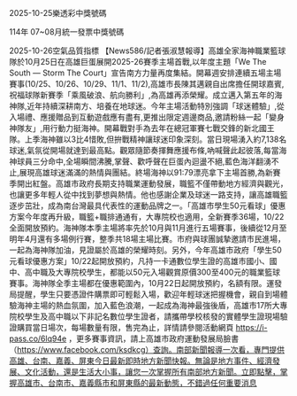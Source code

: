 
2025-10-25樂透彩中獎號碼

                                
114年 07~08月統一發票中獎號碼
                             
2025-10-26空氣品質指標
                              【News586/記者張淑慧報導】高雄全家海神職業籃球隊於10月25日在高雄巨蛋展開2025-26賽季主場首戰,以年度主題「We The South — Storm The Court」宣告南方力量再度集結。開幕週安排連續五場主場賽事(10/25、10/26、10/29、11/1、11/2),高雄市長陳其邁親自出席擔任開球嘉賓,祝福球隊新賽季「乘風破浪、航向勝利」,為高雄再添榮耀。成立邁入第五年的海神隊,近年持續深耕南方、培養在地球迷。今年主場活動特別強調「球迷體驗」,從入場禮、應援贈品到互動遊戲應有盡有,更推出限定週邊商品,邀請粉絲一起「變身神隊友」,用行動力挺海神。開幕戰對手為去年在總冠軍賽七戰交鋒的新北國王隊。上季海神雖以3比4惜敗,但拚戰精神讓球迷印象深刻。當日現場湧入約7,138名球迷,氣氛從開場就達到最高點。觀眾隨節奏揮舞應援布條,吶喊聲此起彼落,每當海神球員三分命中,全場瞬間沸騰,掌聲、歡呼聲在巨蛋內迴盪不絕,藍色海洋翻湧不止,展現高雄球迷滿滿的熱情與團結。終場海神以91:79漂亮拿下主場首勝,為新賽季開出紅盤。高雄市政府長期支持職業運動發展，職籃不僅帶動地方經濟與觀光，也讓更多年輕人從中找到夢想與熱情。他也感謝企業及球迷一路支持，讓高雄職籃逐步茁壯，成為南台灣最具代表性的運動品牌之一。「高雄市學生50元看球」優惠方案今年度再升級，職籃+職排通通有，大專院校也適用，全新賽季36場，10/22全面開放預約。海神隊本季主場將率先於10月與11月進行五場賽事，後續從12月至明年4月還有多場例行賽，整季共18場主場比賽。市府與球團誠摯邀請市民進場，一起為海神隊加油，見證屬於高雄的榮耀時刻。另外，今年高雄市政府「學生50元看球優惠方案」10/22起開放預約，凡持一卡通數位學生證的高雄市國小、國中、高中職及大專院校學生，都能以50元入場觀賞原價300至400元的職業籃球賽事。海神隊全季主場都在優惠範圍內，10月22日起開放預約，名額有限。運發局提醒，學生只要憑證件購票即可輕鬆入場，歡迎年輕球迷把握機會，親自到場體驗海神主場的熱血氛圍，加入藍色浪潮，一起成為海神最強後盾，高雄市17所大專院校學生及高中職以下非記名數位學生證者，請攜帶學校核發的實體學生證現場驗證購買當日場次，每場數量有限，售完為止，詳情請參閱活動網頁 https://i-pass.co/6lq94e ，更多賽事資訊，請上高雄市政府運動發展局臉書（https://www.facebook.com/ksdkcg）查詢。南部新聞報導一次看，專門提供高雄、台南、嘉義、屏東今日最新即時地方新聞快報。無論是地方事件、經濟發展、文化活動，還是生活大小事，讓您一次掌握所有南部地方新聞。立即點擊，掌握高雄市、台南市、嘉義縣市和屏東縣的最新動態，不錯過任何重要消息